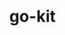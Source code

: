 ---
codehost: https://github.com/go-kit/kit
logohandle: gokitio
sort: gokit
title: go-kit
website: https://gokit.io/
---